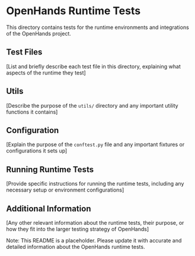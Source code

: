 # OpenHands Runtime Tests

This directory contains tests for the runtime environments and integrations of the OpenHands project.

## Test Files

[List and briefly describe each test file in this directory, explaining what aspects of the runtime they test]

## Utils

[Describe the purpose of the `utils/` directory and any important utility functions it contains]

## Configuration

[Explain the purpose of the `conftest.py` file and any important fixtures or configurations it sets up]

## Running Runtime Tests

[Provide specific instructions for running the runtime tests, including any necessary setup or environment configurations]

## Additional Information

[Any other relevant information about the runtime tests, their purpose, or how they fit into the larger testing strategy of OpenHands]

Note: This README is a placeholder. Please update it with accurate and detailed information about the OpenHands runtime tests.